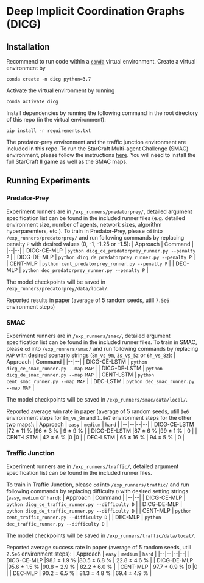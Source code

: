 # Deep Implicit Coordination Graphs (DICG)

## Installation
Recommend to run code within a [`conda`](https://docs.conda.io/projects/conda/en/latest/user-guide/install/) virtual environment. Create a virtual environment by
```
conda create -n dicg python=3.7
```
Activate the virtual environment by running
```
conda activate dicg
```
Install dependencies by running the following command in the root directory of this repo (in the virtual environment):
```
pip install -r requirements.txt
```
The predator-prey environment and the traffic junction environment are included in this repo. To run the StarCraft Multi-agent Challenge (SMAC) environment, please follow the instructions [here](https://github.com/oxwhirl/smac).  You will need to install the full StarCraft II game as well as the SMAC maps.

## Running Experiments
### Predator-Prey
Experiment runners are in `/exp_runners/predatorprey/`, detailed argument specification list can be found in the included runner files (e.g. detailed environment size, number of agents, network sizes, algorithm hyperparemters, etc.). 
To train in Predator-Prey, please `cd` into `/exp_runners/predatorprey/` and run following commands by replacing penalty `P` with desired values (0, -1, -1.25 or -1.5):
| Approach | Command |
|--|--|
| DICG-CE-MLP | `python dicg_ce_predatorprey_runner.py --penalty P` |
| DICG-DE-MLP | `python dicg_de_predatorprey_runner.py --penalty P` |
| CENT-MLP | `python cent_predatorprey_runner.py --penalty P` |
| DEC-MLP | `python dec_predatorprey_runner.py --penalty P` |

The model checkpoints will be saved in `/exp_runners/predatorprey/data/local/`.

Reported results in paper (average of 5 random seeds, utill `7.5e6` environment steps)


### SMAC
Experiment runners are in `/exp_runners/smac/`, detailed argument specification list can be found in the included runner files. 
To train in SMAC, please `cd` into `/exp_runners/smac/` and run following commands by replacing `MAP` with desired scenario strings (`8m_vs_9m`, `3s_vs_5z` or `6h_vs_8z`):
| Approach | Command |
|--|--|
| DICG-CE-LSTM | `python dicg_ce_smac_runner.py --map MAP` |
| DICG-DE-LSTM | `python dicg_de_smac_runner.py --map MAP` |
| CENT-LSTM | `python cent_smac_runner.py --map MAP` |
| DEC-LSTM | `python dec_smac_runner.py --map MAP` |

The model checkpoints will be saved in `/exp_runners/smac/data/local/`.

Reported average win rate in paper (average of 5 random seeds, utill `9e6` environment steps for `8m_vs_9m` and `1.8e7` environment steps for the other two maps):
| Approach | `easy` | `medium` | `hard` |
|--|--|--|--|
|  DICG-CE-LSTM |72 ± 11 %  |96 ± 3 % | 9 ± 9 % |
|  DICG-DE-LSTM |87 ± 6 % |99 ± 1 % | 0 |
|  CENT-LSTM | 42 ± 6 % |0 |0 |
|  DEC-LSTM | 65 ± 16 %  | 94 ± 5 % | 0 |

### Traffic Junction
Experiment runners are in `/exp_runners/traffic/`, detailed argument specification list can be found in the included runner files. 

To train in Traffic Junction, please `cd` into `/exp_runners/traffic/` and run following commands by replacing difficulty `D` with desired setting strings (`easy`, `medium` or `hard`):
| Approach | Command |
|--|--|
| DICG-CE-MLP | `python dicg_ce_traffic_runner.py --difficulty D` |
| DICG-DE-MLP | `python dicg_de_traffic_runner.py --difficulty D` |
| CENT-MLP | `python cent_traffic_runner.py --difficulty D` |
| DEC-MLP | `python dec_traffic_runner.py --difficulty D` |

The model checkpoints will be saved in `/exp_runners/traffic/data/local/`.

Reported average success rate in paper (average of 5 random seeds, utill `2.5e6` environment steps):
| Approach | `easy` | `medium` | `hard` |
|--|--|--|--|
|  DICG-CE-MLP |98.1 ± 1.9 % |80.5 ± 6.8 % | 22.8 ± 4.6 % |
|  DICG-DE-MLP |95.6 ± 1.5 % |90.8 ± 2.9 % | 82.2 ± 6.0 % |
|  CENT-MLP | 97.7 ± 0.9 % |0 |0 |
|  DEC-MLP | 90.2 ± 6.5 % | 81.3 ± 4.8 % | 69.4 ± 4.9 % |